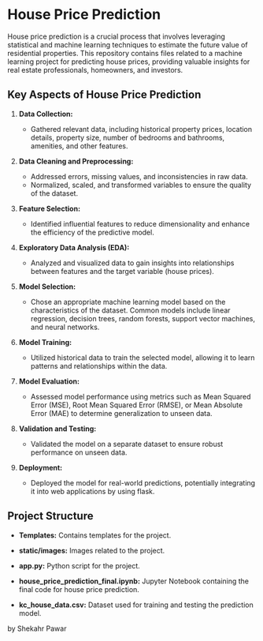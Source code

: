 # House Price Prediction

House price prediction is a crucial process that involves leveraging statistical and machine learning techniques to estimate the future value of residential properties. This repository contains files related to a machine learning project for predicting house prices, providing valuable insights for real estate professionals, homeowners, and investors.

## Key Aspects of House Price Prediction

1. **Data Collection:**
   - Gathered relevant data, including historical property prices, location details, property size, number of bedrooms and bathrooms, amenities, and other features.

2. **Data Cleaning and Preprocessing:**
   - Addressed errors, missing values, and inconsistencies in raw data.
   - Normalized, scaled, and transformed variables to ensure the quality of the dataset.

3. **Feature Selection:**
   - Identified influential features to reduce dimensionality and enhance the efficiency of the predictive model.

4. **Exploratory Data Analysis (EDA):**
   - Analyzed and visualized data to gain insights into relationships between features and the target variable (house prices).

5. **Model Selection:**
   - Chose an appropriate machine learning model based on the characteristics of the dataset. Common models include linear regression, decision trees, random forests, support vector machines, and neural networks.

6. **Model Training:**
   - Utilized historical data to train the selected model, allowing it to learn patterns and relationships within the data.

7. **Model Evaluation:**
   - Assessed model performance using metrics such as Mean Squared Error (MSE), Root Mean Squared Error (RMSE), or Mean Absolute Error (MAE) to determine generalization to unseen data.

8. **Validation and Testing:**
   - Validated the model on a separate dataset to ensure robust performance on unseen data.

9. **Deployment:**
    - Deployed the model for real-world predictions, potentially integrating it into web applications by using flask.

## Project Structure

- **Templates:** Contains templates for the project.
  
- **static/images:** Images related to the project.

- **app.py:** Python script for the project.

- **house_price_prediction_final.ipynb:** Jupyter Notebook containing the final code for house price prediction.

- **kc_house_data.csv:** Dataset used for training and testing the prediction model.

by Shekahr Pawar
